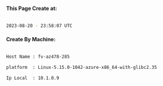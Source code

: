 
   
#### This Page Create at:

```bash

2023-08-20 - 23:58:07 UTC

```

#### Create By Machine:

```bash

Host Name : fv-az478-285

platform  : Linux-5.15.0-1042-azure-x86_64-with-glibc2.35

Ip Local  : 10.1.0.9

```

